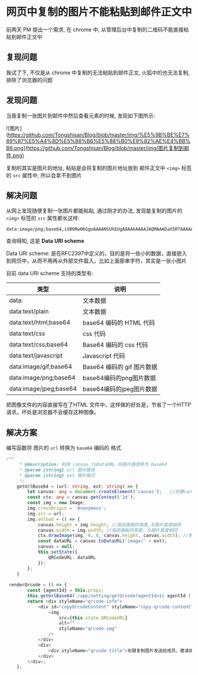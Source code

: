 # 网页中复制的图片不能粘贴到邮件正文中

前两天 PM 提出一个需求, 在 chrome 中, 从管理后台中复制的二维码不能直接粘贴到邮件正文中



## 复现问题

我试了下, 不仅是从 chrome 中复制的无法粘贴到邮件正文, 火狐中的也无法复制, 排除了浏览器的问题



## 发现问题

当我复制一张图片到邮件中然后查看元素的时候, 发现如下图所示:

![图片](https://github.com/Tongshisan/Blog/blob/master/img/%E5%9B%BE%E7%89%87%E5%A4%8D%E5%88%B6%E5%88%B0%E9%82%AE%E4%BB%B6.png](https://github.com/Tongshisan/Blog/blob/master/img/图片复制到邮件.png)

复制的其实是图片的地址, 粘贴是会将复制的图片地址放到 邮件正文中 `<img>` 标签的 `src` 属性中, 所以会拿不到图片



## 解决问题

从网上发现随便复制一张图片都能粘贴, 通过刚才的办法, 发现能复制的图片的 `<img>` 标签的 `src` 属性都长这样:

```
data:image/png;base64,iVBORw0KGgoAAAANSUhEUgAAAAkAAAAJAQMAAADaX5RTAAAAA3NCSVQICAjb4U/gAAAABlBMVEX///+ZmZmOUEqyAAAAAnRSTlMA/1uRIrUAAAAJcEhZcwAACusAAArrAYKLDVoAAAAWdEVYdENyZWF0aW9uIFRpbWUAMDkvMjAvMTIGkKG+AAAAHHRFWHRTb2Z0d2FyZQBBZG9iZSBGaXJld29ya3MgQ1M26LyyjAAAAB1JREFUCJljONjA8LiBoZyBwY6BQQZMAtlAkYMNAF1fBs/zPvcnAAAAAElFTkSuQmCC

```

查询得知, 这是 **Data URI scheme**

Data URI scheme: 是在RFC2397中定义的，目的是将一些小的数据，直接嵌入到网页中，从而不用再从外部文件载入。比如上面那串字符，其实是一张小图片

目前 data URI scheme 支持的类型有:

| 类型                   | 说明                       |
| ---------------------- | -------------------------- |
| data:                  | 文本数据                   |
| data:text/plain        | 文本数据                   |
| data:text/html;base64  | base64 编码的 HTML 代码    |
| data:text/css          | css 代码                   |
| data:text/css;base64   | Base64 编码的 css 代码     |
| data:text/javascript   | Javascript  代码           |
| data:image/gif;base64  | Base64 编码的 gif 图片数据 |
| data:image/png;base64  | base64编码的png图片数据    |
| data:image/jpeg;base64 | base64编码的jpeg图片数据   |

把图像文件的内容直接写在了HTML 文件中，这样做的好处是，节省了一个HTTP 请求。坏处是浏览器不会缓存这种图像。



## 解决方案

编写函数将 图片的 `url` 转换为 `base64` 编码的 格式

```typescript
/**
     * @description: 利用 canvas.toDataURL 将图片路径转为 base64
     * @param {string} url 图片路径
     * @param {string} ext 图片格式 
     */    
    getUrlBase64 = (url: string, ext: string) => {
        let canvas: any = document.createElement('canvas');   //创建canvas DOM元素
        const ctx: any = canvas.getContext('2d');
        const img = new Image;
        img.crossOrigin = 'Anonymous';
        img.src = url;
        img.onload = () => {
            canvas.height = img.height; //指定画板的高度,与图片高度相同
            canvas.width = img.width; //指定画板的宽度，与图片宽度相同
            ctx.drawImage(img, 0, 0, canvas.height, canvas.width); //参数可自定义
            const dataURL = canvas.toDataURL('image/' + ext);
            canvas = null;
            this.setState({
                QRCodeURL: dataURL
            });
        };
    }
    
 renderQrcode = () => {
        const {agentId} = this.props;
        this.getUrlBase64(`/app/setting/getQrcode?agentId=${ agentId }`, 'png');
        return <div styleName="qrcode-info">
            <div id="copyQrcodeContent" styleName="copy-qrcode-content">
                <img
                    src={this.state.QRCodeURL}
                    alt=""
                    styleName="qrcode-img"
                />
            </div>
            <div>
                <div styleName="qrcode-title">右键复制图片发送给成员，邀请成员关注服务号</div>
            </div>
        </div>;
    };
```

